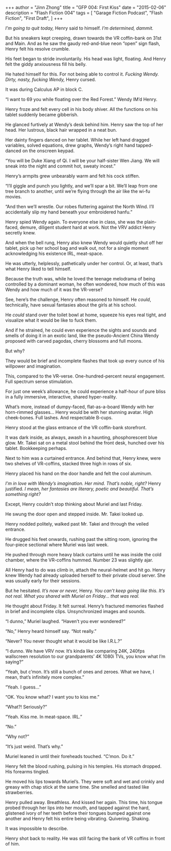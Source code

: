 +++
author = "Jinn Zhong"
title = "GFP 004: First Kiss"
date = "2015-02-06"
description = "Flash Fiction 004"
tags = [
    "Garage Fiction Podcast",
    "Flash Fiction",
    "First Draft",
]
+++

_I’m going to quit today,_ Henry said to himself. _I’m determined, dammit._

But his sneakers kept creeping, drawn towards the VR coffin-bank on 31st and Main. And as he saw the gaudy red-and-blue neon “open” sign flash, Henry felt his resolve crumble. 

His feet began to stride involuntarily. His head was light, floating. And Henry felt the giddy anxiousness fill his belly. 

He hated himself for this. For not being able to control it. _Fucking Wendy. Dirty, nasty, fucking Wendy,_ Henry cursed.

It was during Calculus AP in block C.

“I want to 69 you while floating over the Red Forest.” Wendy IM’d Henry.

Henry froze and felt every cell in his body shiver. All the functions on his tablet suddenly became gibberish. 

He glanced furtively at Wendy’s desk behind him. Henry saw the top of her head. Her lustrous, black hair wrapped in a neat bun. 

Her dainty fingers danced on her tablet. While her left hand dragged variables, solved equations, drew graphs, Wendy’s right hand tapped-danced on the onscreen keypad. 

“You will be Duke Xiang of Qi. I will be your half-sister Wen Jiang. We will sneak into the night and commit hot, sweaty incest.”

Henry’s armpits grew unbearably warm and felt his cock stiffen.

“I’ll giggle and punch you lightly, and we’ll spar a bit. We’ll leap from one tree branch to another, until we’re flying through the air like the wi-fu movies.

“And then we’ll wrestle. Our robes fluttering against the North Wind. I’ll accidentally slip my hand beneath your embroidered hanfu.”

Henry spied Wendy again. To everyone else in class, she was the plain-faced, demure, diligent student hard at work. Not the VRV addict Henry secretly knew.

And when the bell rung, Henry also knew Wendy would quietly shut off her tablet, pick up her school bag and walk out, not for a single moment acknowledging his existence IRL, meat-space.

He was utterly, helplessly, pathetically under her control. Or, at least, that’s what Henry liked to tell himself. 

Because the truth was, while he loved the teenage melodrama of being controlled by a dominant woman, he often wondered, how much of this was Wendy and how much of it was the VR-verse? 

See, here’s the challenge, Henry often reasoned to himself. He _could_, technically, have sexual fantasies about the girls at his school.

He _could_ stand over the toilet bowl at home, squeeze his eyes real tight, and visualize what it would be like to fuck them.

And if he strained, he could even experience the sights and sounds and smells of doing it in an exotic land, like the pseudo-Ancient China Wendy proposed with carved pagodas, cherry blossoms and full moons.

But why? 

They would be brief and incomplete flashes that took up every ounce of his willpower and imagination.

This, compared to the VR-verse. One-hundred-percent neural engagement. Full spectrum sense stimulation.

For just one week’s allowance, he could experience a half-hour of pure bliss in a fully immersive, interactive, shared hyper-reality.

What’s more, instead of dumpy-faced, flat-as-a-board Wendy with her horn-rimmed glasses... Henry would be with her stunning avatar. High cheek-bones. Full lashes. And respectable B-cups.

Henry stood at the glass entrance of the VR coffin-bank storefront. 

It was dark inside, as always, awash in a haunting, phosphorescent blue glow. Mr. Takei sat on a metal stool behind the front desk, hunched over his tablet. Bookkeeping perhaps.

Next to him was a curtained entrance. And behind that, Henry knew, were two shelves of VR-coffins, stacked three high in rows of six.

Henry placed his hand on the door handle and felt the cool aluminum.

_I’m in love with Wendy’s imagination. Her mind. That’s noble, right?_ Henry justified. _I mean, her fantasies are literary, poetic and beautiful. That’s something right?_

Except, Henry couldn’t stop thinking about Muriel and last Friday.

He swung the door open and stepped inside. Mr. Takei looked up.

Henry nodded politely, walked past Mr. Takei and through the veiled entrance.

He drugged his feet onwards, rushing past the sitting room, ignoring the four-piece sectional where Muriel was last week.

He pushed through more heavy black curtains until he was inside the cold chamber, where the VR-coffins hummed. Number 23 was slightly ajar.

All Henry had to do was climb in, attach the neural-helmet and hit go. Henry knew Wendy had already uploaded herself to their private cloud server. She was usually early for their sessions.

But he hesitated. _It’s now or never,_ Henry. _You can’t keep going like this. It’s not real. What you shared with Muriel on Friday... that was real._

He thought about Friday. It felt surreal. Henry’s fractured memories flashed in brief and incomplete clips. Unsynchronized images and sounds.

“I dunno,” Muriel laughed. “Haven’t you ever wondered?”

“No,” Henry heard himself say. “Not really.”

“Never? You never thought what it would be like I.R.L.?”

“I dunno. We have VRV now. It’s kinda like comparing 24K, 240fps wallscreen resolution to our grandparents’ 4K 1080i TVs, you know what I’m saying?”

“Yeah, but c’mon. It’s still a bunch of ones and zeroes. What we have, I mean, that’s infinitely more complex.”

“Yeah. I guess...”

“OK. You know what? I want you to kiss me.”

“What?! Seriously?”

“Yeah. Kiss me. In meat-space. IRL.”

“No.”

“Why not?”

“It’s just weird. That’s why.”

Muriel leaned in until their foreheads touched. “C’mon. Do it.”

Henry felt the blood rushing, pulsing in his temples. His stomach dropped. His forearms tingled.

He moved his lips towards Muriel’s. They were soft and wet and crinkly and greasy with chap stick at the same time. She smelled and tasted like strawberries.

Henry pulled away. Breathless. And kissed her again. This time, his tongue probed through her lips into her mouth, and tapped against the hard, glistened ivory of her teeth before their tongues bumped against one another and Henry felt his entire being vibrating. Quivering. Shaking.

It was impossible to describe.

Henry shot back to reality. He was still facing the bank of VR coffins in front of him.
